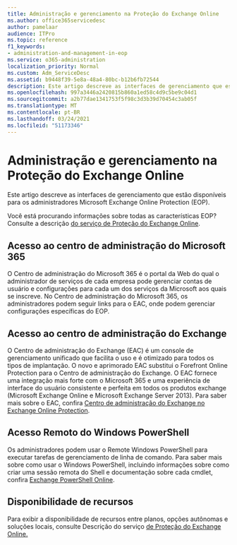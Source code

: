 ```yaml
---
title: Administração e gerenciamento na Proteção do Exchange Online
ms.author: office365servicedesc
author: pamelaar
audience: ITPro
ms.topic: reference
f1_keywords:
- administration-and-management-in-eop
ms.service: o365-administration
localization_priority: Normal
ms.custom: Adm_ServiceDesc
ms.assetid: b9448f39-5e8a-48a4-80bc-b12b6fb72544
description: Este artigo descreve as interfaces de gerenciamento que estão disponíveis para os administradores Microsoft Exchange Online Protection (EOP).
ms.openlocfilehash: 997a3446a2420815b860a1ed58c4d9c5be9c04d1
ms.sourcegitcommit: a2b77dae1341753f5f98c3d3b39d70454c3ab05f
ms.translationtype: MT
ms.contentlocale: pt-BR
ms.lasthandoff: 03/24/2021
ms.locfileid: "51173346"
---
```

# <a name="administration-and-management-in-exchange-online-protection"></a>Administração e gerenciamento na Proteção do Exchange Online

Este artigo descreve as interfaces de gerenciamento que estão disponíveis para os administradores Microsoft Exchange Online Protection (EOP).
  
Você está procurando informações sobre todas as características EOP? Consulte a descrição [do serviço de Proteção do Exchange Online](exchange-online-protection-service-description.md).
  
## <a name="access-to-the-microsoft-365-admin-center"></a>Acesso ao centro de administração do Microsoft 365

O Centro de administração do Microsoft 365 é o portal da Web do qual o administrador de serviços de cada empresa pode gerenciar contas de usuário e configurações para cada um dos serviços da Microsoft aos quais se inscreve. No Centro de administração do Microsoft 365, os administradores podem seguir links para o EAC, onde podem gerenciar configurações específicas do EOP.
  
## <a name="access-to-the-exchange-admin-center"></a>Acesso ao centro de administração do Exchange

O Centro de administração do Exchange (EAC) é um console de gerenciamento unificado que facilita o uso e é otimizado para todos os tipos de implantação. O novo e aprimorado EAC substitui o Forefront Online Protection para o Centro de administração do Exchange. O EAC fornece uma integração mais forte com o Microsoft 365 e uma experiência de interface do usuário consistente e perfeita em todos os produtos exchange (Microsoft Exchange Online e Microsoft Exchange Server 2013). Para saber mais sobre o EAC, confira [Centro de administração do Exchange no Exchange Online Protection](/microsoft-365/security/office-365-security/exchange-admin-center-in-exchange-online-protection-eop).
  
## <a name="remote-windows-powershell-access"></a>Acesso Remoto do Windows PowerShell

 Os administradores podem usar o Remote Windows PowerShell para executar tarefas de gerenciamento de linha de comando. Para saber mais sobre como usar o Windows PowerShell, incluindo informações sobre como criar uma sessão remota do Shell e documentação sobre cada cmdlet, confira [Exchange PowerShell Online](/powershell/exchange/exchange-online-powershell).
  
## <a name="feature-availability"></a>Disponibilidade de recursos

Para exibir a disponibilidade de recursos entre planos, opções autônomas e soluções locais, consulte Descrição do serviço [de Proteção do Exchange Online.](exchange-online-protection-service-description.md)
